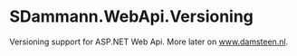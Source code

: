 SDammann.WebApi.Versioning
==========================

Versioning support for ASP.NET Web Api. More later on www.damsteen.nl.